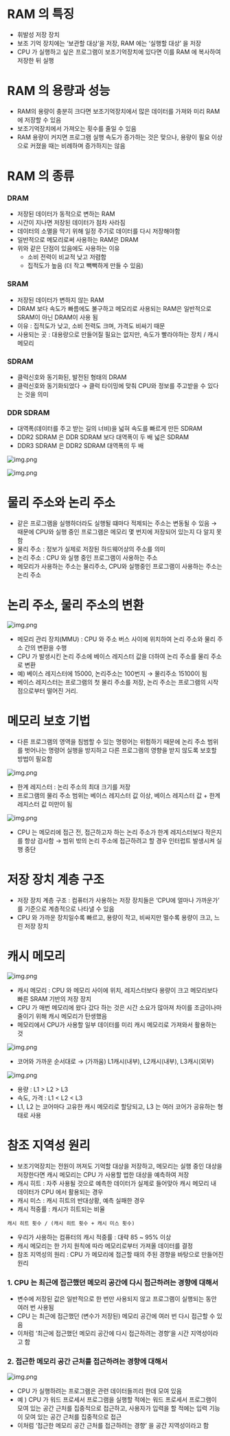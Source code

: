 # RAM 의 특징

- 휘발성 저장 장치
- 보조 기억 장치에는 ‘보관할 대상’을 저장, RAM 에는 ‘실행할 대상’ 을 저장
- CPU 가 실행하고 싶은 프로그램이 보조기억장치에 있다면 이를 RAM 에 복사하여 저장한 뒤 실행

# RAM 의 용량과 성능

- RAM의 용량이 충분히 크다면 보조기억장치에서 많은 데이터를 가져와 미리 RAM에 저장할 수 있음
- 보조기억장치에서 가져오는 횟수를 줄일 수 있음
- RAM 용량이 커지면 프로그램 실행 속도가 증가하는 것은 맞으나, 용량이 필요 이상으로 커졌을 때는 비례하며 증가하지는 않음

# RAM 의 종류

### DRAM

- 저장된 데이터가 동적으로 변하는 RAM
- 시간이 지나면 저장된 데이터가 점차 사라짐
- 데이터의 소멸을 막기 위해 일정 주기로 데이터를 다시 저장해야함
- 일반적으로 메모리로써 사용하는 RAM은 DRAM
- 위와 같은 단점이 있음에도 사용하는 이유
    - 소비 전력이 비교적 낮고 저렴함
    - 집적도가 높음 (더 작고 빽빽하게 만들 수 있음)

### SRAM

- 저장된 데이터가 변하지 않는 RAM
- DRAM 보다 속도가 빠름에도 불구하고 메모리로 사용되는 RAM은 일반적으로 SRAM이 아닌 DRAM이 사용 됨
- 이유 : 집적도가 낮고, 소비 전력도 크며, 가격도 비싸기 때문
- 사용되는 곳 : 대용량으로 만들어질 필요는 없지만, 속도가 빨라야하는 장치 / 캐시 메모리

### SDRAM

- 클럭신호와 동기화된, 발전된 형태의 DRAM
- 클럭신호와 동기화되었다 → 클럭 타이밍에 맞춰 CPU와 정보를 주고받을 수 있다는 것을 의미

### DDR SDRAM

- 대역폭(데이터를 주고 받는 길의 너비)을 넓혀 속도를 빠르게 만든 SDRAM
- DDR2 SDRAM 은 DDR SDRAM 보다 대역폭이 두 배 넓은 SDRAM
- DDR3 SDRAM 은 DDR2 SDRAM 대역폭의 두 배

![img.png](../image/이승현-image1.png)

![img.png](../image/이승현-image2.png)

# 물리 주소와 논리 주소

- 같은 프로그램을 실행하더라도 실행될 떄마다 적제되는 주소는 변동될 수 있음 → 때문에 CPU와 실행 중인 프로그램은 메모리 몇 번지에 저장되어 있는지 다 알지 못함
- 물리 주소 : 정보가 실제로 저장된 하드웨어상의 주소를 의미
- 논리 주소 : CPU 와 실행 중인 프로그램이 사용하는 주소
- 메모리가 사용하는 주소는 물리주소, CPU와 실행중인 프로그램이 사용하는 주소는 논리 주소

# 논리 주소, 물리 주소의 변환

![img.png](../image/이승현-image3.png)

- 메모리 관리 장치(MMU) : CPU 와 주소 버스 사이에 위치하여 논리 주소와 물리 주소 간의 변환을 수행
- CPU 가 발생시킨 논리 주소에 베이스 레지스터 값을 더하여 논리 주소를 물리 주소로 변환
- 예) 베이스 레지스터에 15000, 논리주소는 100번지 → 물리주소 15100이 됨
- 베이스 레지스터는 프로그램의 첫 물리 주소를 저장, 논리 주소는 프로그램의 시작점으로부터 떨어진 거리.

# 메모리 보호 기법

- 다른 프로그램의 영역을 침범할 수 있는 명령어는 위험하기 때문에 논리 주소 범위를 벗어나는 명령어 실행을 방지하고 다른 프로그램의 영향을 받지 않도록 보호할 방법이 필요함

![img.png](../image/이승현-image4.png)

- 한계 레지스터 : 논리 주소의 최대 크기를 저장
- 프로그램의 물리 주소 범위는 베이스 레지스터 값 이상, 베이스 레지스터 값 + 한계 레지스터 값 미만이 됨

![img.png](../image/이승현-image5.png)

- CPU 는 메모리에 접근 전, 접근하고자 하는 논리 주소가 한계 레지스터보다 작은지를 항상 검사함 → 범위 밖의 논리 주소에 접근하려고 할 경우 인터럽트 발생시켜 실행 중단

# 저장 장치 계층 구조

- 저장 장치 계층 구조 : 컴퓨터가 사용하는 저장 장치들은 ‘CPU에 얼마나 가까운가’ 를 기준으로 계층적으로 나타낼 수 있음
- CPU  와 가까운 장치일수록 빠르고, 용량이 작고, 비싸지만 멀수록 용량이 크고, 느린 저장 장치

# 캐시 메모리

![img.png](../image/이승현-image6.png)

- 캐시 메모리 : CPU 와 메모리 사이에 위치, 레지스터보다 용량이 크고 메모리보다 빠른 SRAM 기반의 저장 장치
- CPU 가 매번 메모리에 왔다 갔다 하는 것은 시간 소요가 많아져 차이를 조금이나마 줄이기 위해 캐시 메모리가 탄생했음
- 메모리에서 CPU가 사용할 일부 데이터를 미리 캐시 메모리로 가져와서 활용하는 것

![img.png](../image/이승현-image7.png)

- 코어와 가까운 순서대로  → (가까움) L1캐시(내부),  L2캐시(내부),  L3캐시(외부)

![img.png](../image/이승현-image8.png)

- 용량          : L1 > L2 > L3
- 속도, 가격  :  L1 < L2 < L3
- L1, L2 는 코어마다 고유한 캐시 메모리로 할당되고, L3 는 여러 코어가 공유하는 형태로 사용

# 참조 지역성 원리

- 보조기억장치는 전원이 꺼져도 기억할 대상을 저장하고, 메모리는 실행 중인 대상을 저장한다면 캐시 메모리는 CPU 가 사용할 법한 대상을  예측하여 저장
- 캐시 히트 : 자주 사용될 것으로 예측한 데이터가 실제로 들어맞아 캐시 메모리 내 데이터가 CPU 에서 활용되는 경우
- 캐시 미스 : 캐시 히트의 반대상황, 예측 실패한 경우
- 캐시 적중률 : 캐시가 히트되는 비율

```````
캐시 히트 횟수 / (캐시 히트 횟수 + 캐시 미스 횟수)
```````

- 우리가 사용하는 컴퓨터의 캐시 적중률 : 대략 85 ~ 95% 이상
- 캐시 메모리는 한 가지 원칙에 따라 메모리로부터 가져올 데이터를 결정
- 참조 지역성의 원리 : CPU 가 메모리에 접근할 때의 주된 경향을 바탕으로 만들어진 원리

### 1. CPU 는 최근에 접근했던 메모리 공간에 다시 접근하려는 경향에 대해서

- 변수에 저장된 값은 일반적으로 한 번만 사용되지 않고 프로그램이 실행되는 동안 여러 번 사용됨
- CPU 는 최근에 접근했던 (변수가 저장된) 메모리 공간에 여러 번 다시 접근할 수 있음
- 이처럼 ‘최근에 접근했던 메모리 공간에 다시 접근하려는 경향’을 시간 지역성이라고 함

### 2. 접근한 메모리 공간 근처를 접근하려는 경향에 대해서

![img.png](../image/이승현-image9.png)

- CPU 가 실행하려는 프로그램은 관련 데이터들끼리 한데 모여 있음
- 예 ) CPU 가 워드 프로세서 프로그램을 실행할 적에는 워드 프로세서 프로그램이 모여 있는 공간 근처를 집중적으로 접근하고, 사용자가 입력을 할 적에는 입력 기능이 모여 있는 공간 근처를 집중적으로 접근
- 이처럼 ‘접근한 메모리 공간 근처를 접근하려는 경향’ 을 공간 지역성이라고 함
